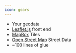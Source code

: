 ```yaml
---
icon: gears
---
```


* Your geodata
* [Leaflet.js](http://leafletjs.com/) front end
* [MapBox](http://mapbox.com) Tiles 
* [Open Street Map](http://www.openstreetmap.org/) Street Data
* ~100 lines of glue
